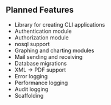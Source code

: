 ## Planned Features

  * Library for creating CLI applications
  * Authentication module
  * Authorization module
  * nosql support
  * Graphing and charting modules
  * Mail sending and receiving
  * Database migrations
  * XML -> PDF support
  * Error logging
  * Performance logging
  * Audit logging
  * Scaffolding